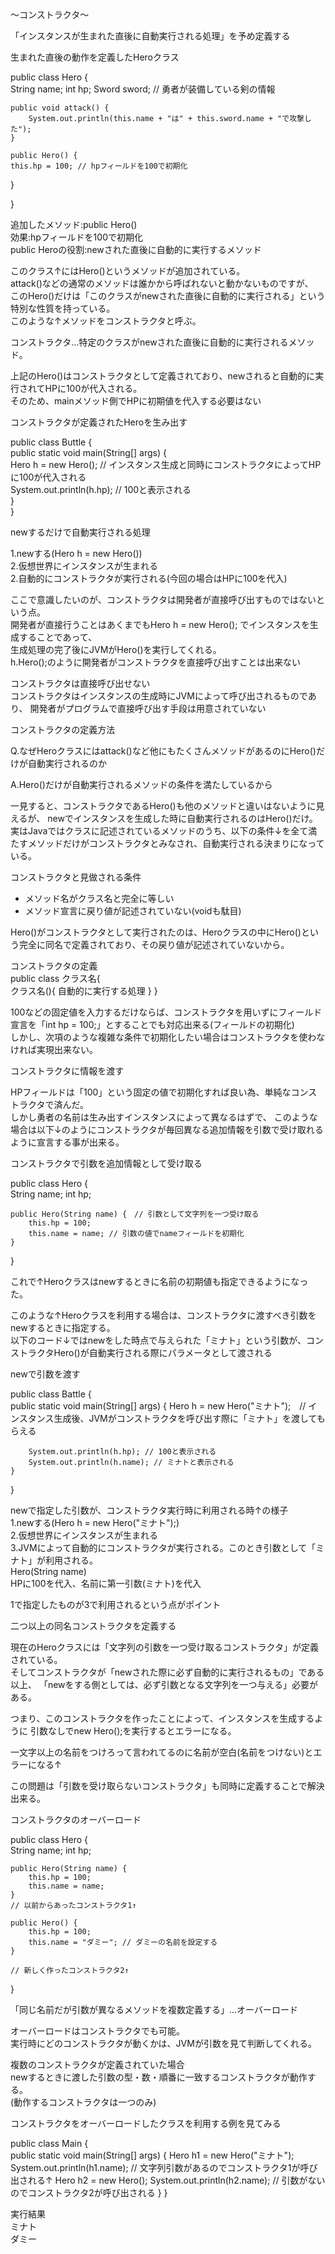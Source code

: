 〜コンストラクタ〜

「インスタンスが生まれた直後に自動実行される処理」を予め定義する<br>

生まれた直後の動作を定義したHeroクラス<br>

public class Hero {<br>
	String name;
	int hp;
	Sword sword; // 勇者が装備している剣の情報
	
	public void attack() {
		System.out.println(this.name + "は" + this.sword.name + "で攻撃した");
	}
	
	public Hero() {
    this.hp = 100; // hpフィールドを100で初期化
  }
	
	
}<br>

追加したメソッド:public Hero()<br>
効果:hpフィールドを100で初期化<br>
public Heroの役割:newされた直後に自動的に実行するメソッド<br>

このクラス↑にはHero()というメソッドが追加されている。<br>
attack()などの通常のメソッドは誰かから呼ばれないと動かないものですが、<br>
このHero()だけは「このクラスがnewされた直後に自動的に実行される」という特別な性質を持っている。<br>
このような↑メソッドをコンストラクタと呼ぶ。<br>

コンストラクタ…特定のクラスがnewされた直後に自動的に実行されるメソッド。<br>

上記のHero()はコンストラクタとして定義されており、newされると自動的に実行されてHPに100が代入される。<br>
そのため、mainメソッド側でHPに初期値を代入する必要はない<br>

コンストラクタが定義されたHeroを生み出す<br>

public class Buttle {<br>
  public static void main(String[] args) {<br>
    Hero h = new Hero(); // インスタンス生成と同時にコンストラクタによってHPに100が代入される<br>
    System.out.println(h.hp); // 100と表示される<br>
  }<br>
}<br>

newするだけで自動実行される処理<br>

1.newする(Hero h = new Hero())<br>
2.仮想世界にインスタンスが生まれる<br>
2.自動的にコンストラクタが実行される(今回の場合はHPに100を代入)<br>

ここで意識したいのが、コンストラクタは開発者が直接呼び出すものではないという点。<br>
開発者が直接行うことはあくまでもHero h = new Hero(); でインスタンスを生成することであって、<br>
生成処理の完了後にJVMがHero()を実行してくれる。<br>
h.Hero();のように開発者がコンストラクタを直接呼び出すことは出来ない<br>

コンストラクタは直接呼び出せない<br>
コンストラクタはインスタンスの生成時にJVMによって呼び出されるものであり、
開発者がプログラムで直接呼び出す手段は用意されていない<br>

コンストラクタの定義方法<br>

Q.なぜHeroクラスにはattack()など他にもたくさんメソッドがあるのにHero()だけが自動実行されるのか<br>

A.Hero()だけが自動実行されるメソッドの条件を満たしているから<br>

一見すると、コンストラクタであるHero()も他のメソッドと違いはないように見えるが、
newでインスタンスを生成した時に自動実行されるのはHero()だけ。<br>
実はJavaではクラスに記述されているメソッドのうち、以下の条件↓を全て満たすメソッドだけがコンストラクタとみなされ、自動実行される決まりになっている。<br>

コンストラクタと見做される条件<br>
- メソッド名がクラス名と完全に等しい
- メソッド宣言に戻り値が記述されていない(voidも駄目)

Hero()がコンストラクタとして実行されたのは、Heroクラスの中にHero()という完全に同名で定義されており、その戻り値が記述されていないから。<br>

コンストラクタの定義<br>
public class クラス名{<br>
	クラス名(){
		自動的に実行する処理
	}
}<br>

100などの固定値を入力するだけならば、コンストラクタを用いずにフィールド宣言を「int hp = 100;」とすることでも対応出来る(フィールドの初期化)<br>
しかし、次項のような複雑な条件で初期化したい場合はコンストラクタを使わなければ実現出来ない。<br>

コンストラクタに情報を渡す<br>

HPフィールドは「100」という固定の値で初期化すれば良い為、単純なコンストラクタで済んだ。<br>
しかし勇者の名前は生み出すインスタンスによって異なるはずで、
このような場合は以下↓のようにコンストラクタが毎回異なる追加情報を引数で受け取れるように宣言する事が出来る。<br>

コンストラクタで引数を追加情報として受け取る<br>

public class Hero {<br>
	String name;
	int hp;

	public Hero(String name) {　// 引数として文字列を一つ受け取る
		this.hp = 100;
		this.name = name; // 引数の値でnameフィールドを初期化
	}
}<br>

これで↑Heroクラスはnewするときに名前の初期値も指定できるようになった。<br>

このような↑Heroクラスを利用する場合は、コンストラクタに渡すべき引数をnewするときに指定する。<br>
以下のコード↓ではnewをした時点で与えられた「ミナト」という引数が、コンストラクタHero()が自動実行される際にパラメータとして渡される<br>

newで引数を渡す<br>

public class Battle {<br>
	public static void main(String[] args) {
		Hero h = new Hero("ミナト");　// インスタンス生成後、JVMがコンストラクタを呼び出す際に「ミナト」を渡してもらえる

		System.out.println(h.hp); // 100と表示される
		System.out.println(h.name); // ミナトと表示される
	}
}<br>

newで指定した引数が、コンストラクタ実行時に利用される時↑の様子<br>
1.newする(Hero h = new Hero("ミナト");)<br>
2.仮想世界にインスタンスが生まれる<br>
3.JVMによって自動的にコンストラクタが実行される。このとき引数として「ミナト」が利用される。<br>
Hero(String name)<br>
HPに100を代入、名前に第一引数(ミナト)を代入<br>

1で指定したものが3で利用されるという点がポイント<br>

二つ以上の同名コンストラクタを定義する<br>

現在のHeroクラスには「文字列の引数を一つ受け取るコンストラクタ」が定義されている。<br>
そしてコンストラクタが「newされた際に必ず自動的に実行されるもの」である以上、
「newをする側としては、必ず引数となる文字列を一つ与える」必要がある。<br>

つまり、このコンストラクタを作ったことによって、インスタンスを生成するように
引数なしでnew Hero();を実行するとエラーになる。<br>

一文字以上の名前をつけろって言われてるのに名前が空白(名前をつけない)とエラーになる↑<br>

この問題は「引数を受け取らないコンストラクタ」も同時に定義することで解決出来る。<br>

コンストラクタのオーバーロード<br>

public class Hero {<br>
	String name;
	int hp;

	public Hero(String name) {
		this.hp = 100;
		this.name = name;
	}
	// 以前からあったコンストラクタ1↑

	public Hero() {
		this.hp = 100;
		this.name = "ダミー"; // ダミーの名前を設定する
	}

	// 新しく作ったコンストラクタ2↑
}<br>

「同じ名前だが引数が異なるメソッドを複数定義する」…オーバーロード<br>

オーバーロードはコンストラクタでも可能。<br>
実行時にどのコンストラクタが動くかは、JVMが引数を見て判断してくれる。<br>

複数のコンストラクタが定義されていた場合<br>
newするときに渡した引数の型・数・順番に一致するコンストラクタが動作する。<br>
(動作するコンストラクタは一つのみ)<br>

コンストラクタをオーバーロードしたクラスを利用する例を見てみる<br>

public class Main {<br>
	public static void main(String[] args) {
		Hero h1 = new Hero("ミナト");
		System.out.println(h1.name);
		// 文字列引数があるのでコンストラクタ1が呼び出される↑
		Hero h2 = new Hero();
		System.out.println(h2.name);
		// 引数がないのでコンストラクタ2が呼び出される
	}
}<br>

実行結果<br>
ミナト<br>
ダミー<br>